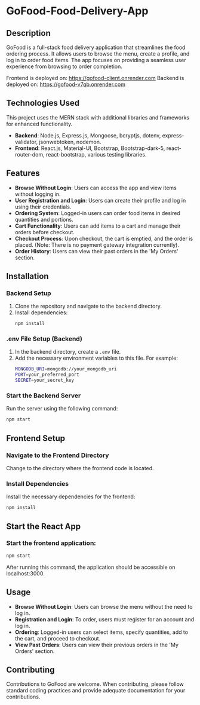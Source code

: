 # GoFood-Food-Delivery-App

## Description
GoFood is a full-stack food delivery application that streamlines the food ordering process. It allows users to browse the menu, create a profile, and log in to order food items. The app focuses on providing a seamless user experience from browsing to order completion.

Frontend is deployed on: https://gofood-client.onrender.com
Backend is deployed on: https://gofood-v7qb.onrender.com

## Technologies Used
This project uses the MERN stack with additional libraries and frameworks for enhanced functionality.

- **Backend**: Node.js, Express.js, Mongoose, bcryptjs, dotenv, express-validator, jsonwebtoken, nodemon.
- **Frontend**: React.js, Material-UI, Bootstrap, Bootstrap-dark-5, react-router-dom, react-bootstrap, various testing libraries.

## Features
- **Browse Without Login**: Users can access the app and view items without logging in.
- **User Registration and Login**: Users can create their profile and log in using their credentials.
- **Ordering System**: Logged-in users can order food items in desired quantities and portions.
- **Cart Functionality**: Users can add items to a cart and manage their orders before checkout.
- **Checkout Process**: Upon checkout, the cart is emptied, and the order is placed. (Note: There is no payment gateway integration currently).
- **Order History**: Users can view their past orders in the 'My Orders' section.

## Installation
### Backend Setup
1. Clone the repository and navigate to the backend directory.
2. Install dependencies:
   ```bash
   npm install
### .env File Setup (Backend)
1. In the backend directory, create a `.env` file.
2. Add the necessary environment variables to this file. For example:
   ```bash
   MONGODB_URI=mongodb://your_mongodb_uri
   PORT=your_preferred_port
   SECRET=your_secret_key

### Start the Backend Server
Run the server using the following command:
```bash
npm start
```

## Frontend Setup

### Navigate to the Frontend Directory
Change to the directory where the frontend code is located.

### Install Dependencies
Install the necessary dependencies for the frontend:
```bash
npm install
```

## Start the React App

### Start the frontend application:
```bash
npm start
```
After running this command, the application should be accessible on localhost:3000.

## Usage
- **Browse Without Login**: Users can browse the menu without the need to log in.
- **Registration and Login**: To order, users must register for an account and log in.
- **Ordering**: Logged-in users can select items, specify quantities, add to the cart, and proceed to checkout.
- **View Past Orders**: Users can view their previous orders in the 'My Orders' section.

## Contributing
Contributions to GoFood are welcome. When contributing, please follow standard coding practices and provide adequate documentation for your contributions.




